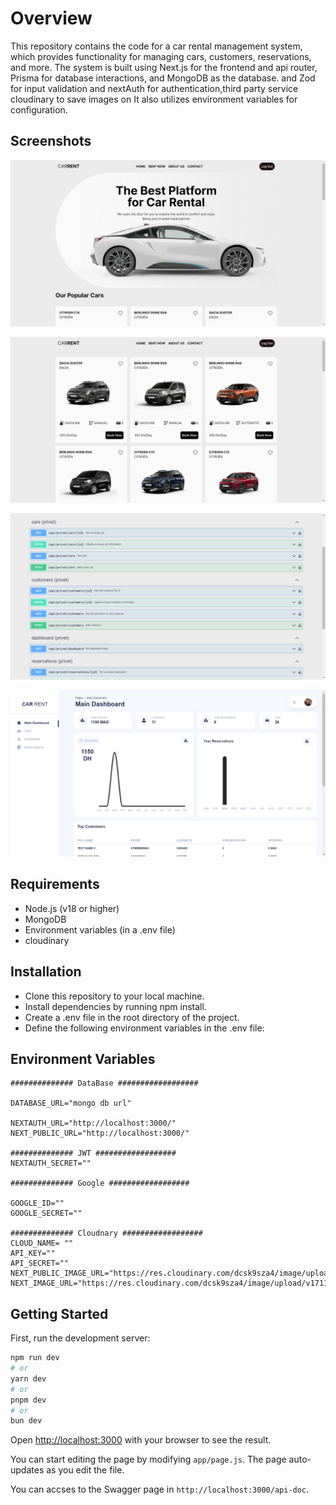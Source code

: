 # Overview

This repository contains the code for a car rental management system, which provides functionality for managing cars, customers, reservations, and more. The system is built using Next.js for the frontend and api router, Prisma for database interactions, and MongoDB as the database. and Zod for input validation and nextAuth for authentication,third party service cloudinary to save images on It also utilizes environment variables for configuration.

## Screenshots

![Home Page](https://raw.githubusercontent.com/badrxd/car-rental-management-system/main/public/images/Home%20Page.png)

![Cars](https://raw.githubusercontent.com/badrxd/car-rental-management-system/main/public/images/Cars.png)

![Swagger](https://raw.githubusercontent.com/badrxd/car-rental-management-system/main/public/images/Swagger.png)

![Dashboard](https://raw.githubusercontent.com/badrxd/car-rental-management-system/main/public/images/Dashboard.png)

## Requirements

- Node.js (v18 or higher)
- MongoDB
- Environment variables (in a .env file)
- cloudinary

## Installation

- Clone this repository to your local machine.
- Install dependencies by running npm install.
- Create a .env file in the root directory of the project.
- Define the following environment variables in the .env file:

## Environment Variables

```
############## DataBase ##################

DATABASE_URL="mongo db url"

NEXTAUTH_URL="http://localhost:3000/"
NEXT_PUBLIC_URL="http://localhost:3000/"

############## JWT ##################
NEXTAUTH_SECRET=""

############## Google ##################

GOOGLE_ID=""
GOOGLE_SECRET=""

############## Cloudnary ##################
CLOUD_NAME= ""
API_KEY=""
API_SECRET=""
NEXT_PUBLIC_IMAGE_URL="https://res.cloudinary.com/dcsk9sza4/image/upload/v1711035184"
NEXT_IMAGE_URL="https://res.cloudinary.com/dcsk9sza4/image/upload/v1711035184"

```

## Getting Started

First, run the development server:

```bash
npm run dev
# or
yarn dev
# or
pnpm dev
# or
bun dev
```

Open [http://localhost:3000](http://localhost:3000) with your browser to see the result.

You can start editing the page by modifying `app/page.js`. The page auto-updates as you edit the file.

You can accses to the Swagger page in `http://localhost:3000/api-doc`.


